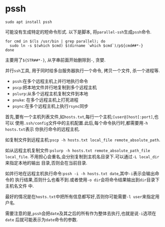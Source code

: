 # pssh

`sudo apt install pssh`

可能没有生成特定的短命令形式. 以下是脚本, 将`parallel-ssh`生成`pssh`命令.

```shell
for cmd in $(ls /usr/bin | grep parallel); do
  sudo ln -s $(which $cmd) $(dirname `which $cmd`)/p${cmd##*-}
done
```

主要用了`${STR##*-}`, 从字串前面开始删除到`-`, 贪婪.

并行`ssh`工具, 用于同时给多台服务器执行一个命令, 拷贝一个文件, 杀一个进程等.

* `pssh`:在多个远程主机上并行地执行命令
* `pscp`:把本地文件并行地复制到多个远程主机
* `pslurp`:从多个远程主机复制文件到本地
* `pnuke`: 在多个远程主机上打死进程
* `psync`:在多个远程主机上执行`rsync`同步

首先,要有一个主机列表文件,如`hosts.txt`,每行一个主机:`[user@]host[:port]`,也可以
使用`.ssh/config`文件中的主机配置.此后,每个命令执行时,都需要用`-h hosts.txt`表示
你执行命令的远程主机.

如复制文件到远程主机:`pscp -h hosts.txt local_file remote_absolute_path`.

如从远程主机复制文件:`pslurp -h hosts.txt remote_absolute_path_file local_file`.
不用担心会重名,会分别复制到主机名目录下.可以通过`-L local_dir`来指定本地的输出
目录,否则会在当前目录.

如并行地在远程主机执行命令:`pssh -i -h hosts.txt date`,其中`-i`表示会输出命令的
执行结果,否则什么也看不到.或者使用`-o dir`会将命令结果输出到`dir`目录下主机名文件
中.

最好的情况是在`hosts.txt`中把所有信息都写好,否则你可能需要`-l user`来指定用户名.

需要注意的是,`pssh`会把`date`及其之后的所有作为整体去执行,也就是说`-i`选项在`date`
后就可能表示为`date`命令的参数.
